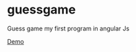 guessgame
=========

Guess game my first program in angular Js 


<a href="http://jsbin.com/sesup/2" target="_blank">Demo</a>
